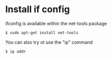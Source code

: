 # Install if config

ifconfig is available within the net-tools package

    $ sudo apt-get install net-tools

You can also try ot use the "ip" command

    $ ip addr
